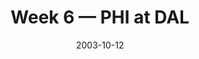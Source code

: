 ---
layout: game
title: Week 6 — PHI at DAL
season: 2003
game_id: 2003_06_PHI_DAL
week: 6
date: 2003-10-12
home_team: DAL
away_team: PHI
final_home: 23
final_away: 21
pbp_url: /assets/data/pbp/2003/2003_06_PHI_DAL.csv.gz
---